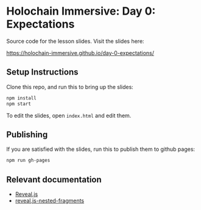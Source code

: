 # Holochain Immersive: Day 0: Expectations

Source code for the lesson slides. Visit the slides here:

https://holochain-immersive.github.io/day-0-expectations/

## Setup Instructions

Clone this repo, and run this to bring up the slides:

```bash
npm install
npm start
```

To edit the slides, open `index.html` and edit them.

## Publishing

If you are satisfied with the slides, run this to publish them to github pages:

```bash
npm run gh-pages
```

## Relevant documentation

- [Reveal.js](https://revealjs.com/)
- [reveal.js-nested-fragments](https://www.npmjs.com/package/reveal.js-nested-fragments)